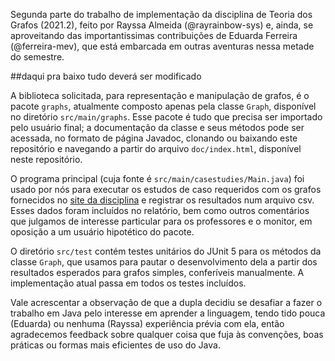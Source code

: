 Segunda parte do trabalho de implementação da disciplina de Teoria dos Grafos 
(2021.2), feito por Rayssa Almeida (@rayrainbow-sys) e, ainda, se aproveitando das 
importantissimas contribuições de Eduarda Ferreira (@ferreira-mev), que está embarcada 
em outras aventuras nessa metade do semestre. 

##daqui pra baixo tudo deverá ser modificado

A biblioteca solicitada, para representação e manipulação de grafos, é o 
pacote `graphs`, atualmente composto apenas pela classe `Graph`, disponível 
no diretório `src/main/graphs`. Esse pacote é tudo que precisa ser importado 
pelo usuário final; a documentação da classe e seus métodos pode ser 
acessada, no formato de página Javadoc, clonando ou baixando este 
repositório e navegando a partir do arquivo `doc/index.html`, disponível neste repositório.

O programa principal (cuja fonte é `src/main/casestudies/Main.java`) foi 
usado por nós para executar os estudos de caso requeridos com os grafos 
fornecidos no [site da disciplina](https://www.cos.ufrj.br/~daniel/grafos/) 
e registrar os resultados num arquivo csv. Esses dados foram incluídos no 
relatório, bem como outros comentários que julgamos de interesse particular 
para os professores e o monitor, em oposição a um usuário hipotético do pacote.

O diretório `src/test` contém testes unitários do JUnit 5 para os métodos da 
classe `Graph`, que usamos para pautar o desenvolvimento dela a partir dos 
resultados esperados para grafos simples, conferíveis manualmente. A 
implementação atual passa em todos os testes incluídos.

Vale acrescentar a observação de que a dupla decidiu se desafiar a fazer o 
trabalho em Java pelo interesse em aprender a linguagem, tendo tido pouca 
(Eduarda) ou nenhuma (Rayssa) experiência prévia com ela, então agradecemos 
feedback sobre qualquer coisa que fuja às convenções, boas práticas ou 
formas mais eficientes de uso do Java.
